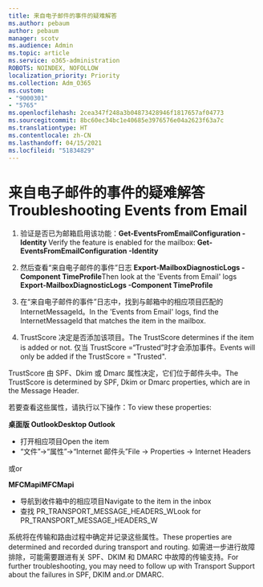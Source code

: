 ```yaml
---
title: 来自电子邮件的事件的疑难解答
ms.author: pebaum
author: pebaum
manager: scotv
ms.audience: Admin
ms.topic: article
ms.service: o365-administration
ROBOTS: NOINDEX, NOFOLLOW
localization_priority: Priority
ms.collection: Adm_O365
ms.custom:
- "9000301"
- "5765"
ms.openlocfilehash: 2cea347f248a3b04873428946f1817657af04773
ms.sourcegitcommit: 8bc60ec34bc1e40685e3976576e04a2623f63a7c
ms.translationtype: HT
ms.contentlocale: zh-CN
ms.lasthandoff: 04/15/2021
ms.locfileid: "51834829"
---
```

# <a name="troubleshooting-events-from-email"></a><span data-ttu-id="4b2cb-102">来自电子邮件的事件的疑难解答</span><span class="sxs-lookup"><span data-stu-id="4b2cb-102">Troubleshooting Events from Email</span></span>

1. <span data-ttu-id="4b2cb-103">验证是否已为邮箱启用该功能：**Get-EventsFromEmailConfiguration -Identity <mailbox>**</span><span class="sxs-lookup"><span data-stu-id="4b2cb-103">Verify the feature is enabled for the mailbox: **Get-EventsFromEmailConfiguration -Identity <mailbox>**</span></span>

2. <span data-ttu-id="4b2cb-104">然后查看“来自电子邮件的事件”日志 **Export-MailboxDiagnosticLogs <mailbox> -Component TimeProfile**</span><span class="sxs-lookup"><span data-stu-id="4b2cb-104">Then look at the 'Events from Email' logs **Export-MailboxDiagnosticLogs <mailbox> -Component TimeProfile**</span></span>

3. <span data-ttu-id="4b2cb-105">在“来自电子邮件的事件”日志中，找到与邮箱中的相应项目匹配的 InternetMessageId。</span><span class="sxs-lookup"><span data-stu-id="4b2cb-105">In the 'Events from Email' logs, find the InternetMessageId that matches the item in the mailbox.</span></span>  

4. <span data-ttu-id="4b2cb-106">TrustScore 决定是否添加该项目。</span><span class="sxs-lookup"><span data-stu-id="4b2cb-106">The TrustScore determines if the item is added or not.</span></span> <span data-ttu-id="4b2cb-107">仅当 TrustScore =“Trusted”时才会添加事件。</span><span class="sxs-lookup"><span data-stu-id="4b2cb-107">Events will only be added if the TrustScore = "Trusted".</span></span>

<span data-ttu-id="4b2cb-108">TrustScore 由 SPF、Dkim 或 Dmarc 属性决定，它们位于邮件头中。</span><span class="sxs-lookup"><span data-stu-id="4b2cb-108">The TrustScore is determined by SPF, Dkim or Dmarc properties, which are in the Message Header.</span></span>

<span data-ttu-id="4b2cb-109">若要查看这些属性，请执行以下操作：</span><span class="sxs-lookup"><span data-stu-id="4b2cb-109">To view these properties:</span></span>

<span data-ttu-id="4b2cb-110">**桌面版 Outlook**</span><span class="sxs-lookup"><span data-stu-id="4b2cb-110">**Desktop Outlook**</span></span>

- <span data-ttu-id="4b2cb-111">打开相应项目</span><span class="sxs-lookup"><span data-stu-id="4b2cb-111">Open the item</span></span>
- <span data-ttu-id="4b2cb-112">“文件”->“属性”->“Internet 邮件头”</span><span class="sxs-lookup"><span data-stu-id="4b2cb-112">File -> Properties -> Internet Headers</span></span>

<span data-ttu-id="4b2cb-113">或</span><span class="sxs-lookup"><span data-stu-id="4b2cb-113">or</span></span>

<span data-ttu-id="4b2cb-114">**MFCMapi**</span><span class="sxs-lookup"><span data-stu-id="4b2cb-114">**MFCMapi**</span></span>

- <span data-ttu-id="4b2cb-115">导航到收件箱中的相应项目</span><span class="sxs-lookup"><span data-stu-id="4b2cb-115">Navigate to the item in the inbox</span></span>
- <span data-ttu-id="4b2cb-116">查找 PR_TRANSPORT_MESSAGE_HEADERS_W</span><span class="sxs-lookup"><span data-stu-id="4b2cb-116">Look for PR_TRANSPORT_MESSAGE_HEADERS_W</span></span>

<span data-ttu-id="4b2cb-117">系统将在传输和路由过程中确定并记录这些属性。</span><span class="sxs-lookup"><span data-stu-id="4b2cb-117">These properties are determined and recorded during transport and routing.</span></span> <span data-ttu-id="4b2cb-118">如需进一步进行故障排除，可能需要跟进有关 SPF、DKIM 和 DMARC 中故障的传输支持。</span><span class="sxs-lookup"><span data-stu-id="4b2cb-118">For further troubleshooting, you may need to follow up with Transport Support about the failures in  SPF, DKIM and.or DMARC.</span></span>